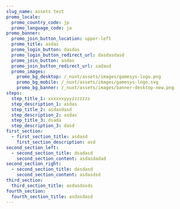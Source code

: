 ```yaml
---
slug_name: assets test
promo_locale:
  promo_country_code: jp
  promo_language_code: ja
promo_banner:
  promo_join_button_location: upper-left
  promo_title: asdas
  promo_login_button: dasdas
  promo_login_button_redirect_url: dasdasdasd
  promo_join_button: asdas
  promo_join_button_redirect_url: sadasd
  promo_images:
    promo_bg_desktop: /_nuxt/assets/images/gamesys-logo.png
    promo_bg_mobile: /_nuxt/assets/images/gamesys-logo.svg
    promo_bg_banner: /_nuxt/assets/images/banner-desktop-new.png
steps:
  step_title_1: xxxxxxyyyzzzzzzz
  step_description_1: asdas
  step_title_2: asdasdasd
  step_description_2: asdas
  step_title_3: dsada
  step_description_3: dasd
first_section:
  - first_section_title: asdasd
    first_section_description: asd
second_section_left:
  - second_section_title: dsadasd
    second_section_content: asdasdadad
second_section_right:
  - second_section_title: dasdasd
    second_section_content: asdasdsd
third_section:
  third_section_title: asdasdasds
fourth_section:
  fourth_section_title: asdasdasd
---
```

